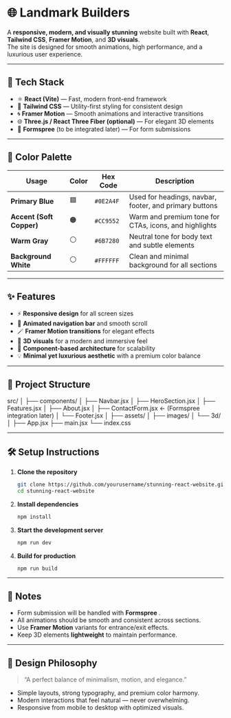 # 🌐 Landmark Builders

A **responsive, modern, and visually stunning** website built with **React**, **Tailwind CSS**, **Framer Motion**, and **3D visuals**.  
The site is designed for smooth animations, high performance, and a luxurious user experience.

---

## 🚀 Tech Stack

- ⚛ **React (Vite)** — Fast, modern front-end framework  
- 🎨 **Tailwind CSS** — Utility-first styling for consistent design  
- 🌀 **Framer Motion** — Smooth animations and interactive transitions  
- 🌐 **Three.js / React Three Fiber (optional)** — For elegant 3D elements  
- 💬 **Formspree** (to be integrated later) — For form submissions

---

## 🎨 Color Palette

| Usage | Color | Hex Code | Description |
|-------|--------|-----------|-------------|
| **Primary Blue** | 🟦 | `#0E2A4F` | Used for headings, navbar, footer, and primary buttons |
| **Accent (Soft Copper)** | 🟠 | `#CC9552` | Warm and premium tone for CTAs, icons, and highlights |
| **Warm Gray** | ⚪ | `#6B7280` | Neutral tone for body text and subtle elements |
| **Background White** | ⚪ | `#FFFFFF` | Clean and minimal background for all sections |

---

## ✨ Features

- ⚡ **Responsive design** for all screen sizes  
- 🧭 **Animated navigation bar** and smooth scroll  
- 🪄 **Framer Motion transitions** for elegant effects  
- 🎥 **3D visuals** for a modern and immersive feel  
- 🧱 **Component-based architecture** for scalability  
- 💡 **Minimal yet luxurious aesthetic** with a premium color balance  

---

## 🧩 Project Structure



src/
│
├── components/
│   ├── Navbar.jsx
│   ├── HeroSection.jsx
│   ├── Features.jsx
│   ├── About.jsx
│   ├── ContactForm.jsx  ← (Formspree integration later)
│   └── Footer.jsx
│
├── assets/
│   ├── images/
│   └── 3d/
│
├── App.jsx
├── main.jsx
└── index.css



---

## 🛠️ Setup Instructions

1. **Clone the repository**
   ```bash
   git clone https://github.com/yourusername/stunning-react-website.git
   cd stunning-react-website


2. **Install dependencies**

   ```bash
   npm install
   ```

3. **Start the development server**

   ```bash
   npm run dev
   ```

4. **Build for production**

   ```bash
   npm run build
   ```

---

## 🧠 Notes

* Form submission will be handled with **Formspree** .
* All animations should be smooth and consistent across sections.
* Use **Framer Motion** variants for entrance/exit effects.
* Keep 3D elements **lightweight** to maintain performance.

---

## 📸 Design Philosophy

> “A perfect balance of minimalism, motion, and elegance.”

* Simple layouts, strong typography, and premium color harmony.
* Modern interactions that feel natural — never overwhelming.
* Responsive from mobile to desktop with optimized visuals.

